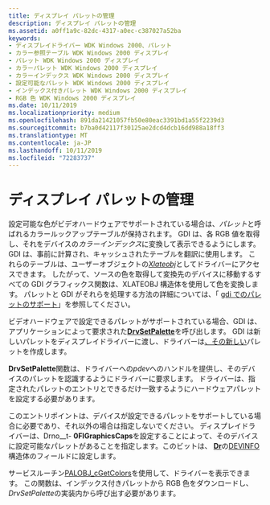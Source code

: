 ```yaml
---
title: ディスプレイ パレットの管理
description: ディスプレイ パレットの管理
ms.assetid: a0ff1a9c-82dc-4317-a0ec-c387027a52ba
keywords:
- ディスプレイドライバー WDK Windows 2000、パレット
- カラー参照テーブル WDK Windows 2000 ディスプレイ
- パレット WDK Windows 2000 ディスプレイ
- カラーパレット WDK Windows 2000 ディスプレイ
- カラーインデックス WDK Windows 2000 ディスプレイ
- 設定可能なパレット WDK Windows 2000 ディスプレイ
- インデックス付きパレット WDK Windows 2000 ディスプレイ
- RGB 色 WDK Windows 2000 ディスプレイ
ms.date: 10/11/2019
ms.localizationpriority: medium
ms.openlocfilehash: 891da21421057fb50e80eac3391bd1a55f2239d3
ms.sourcegitcommit: b7ba0d42117f30125ae2dcd4dcb16dd988a18ff3
ms.translationtype: MT
ms.contentlocale: ja-JP
ms.lasthandoff: 10/11/2019
ms.locfileid: "72283737"
---
```

# <a name="managing-display-palettes"></a>ディスプレイ パレットの管理

設定可能な色がビデオハードウェアでサポートされている場合は、*パレット*と呼ばれるカラールックアップテーブルが保持されます。 GDI は、各 RGB 値を取得し、それをデバイスの*カラーインデックス*に変換して表示できるようにします。 GDI は、事前に計算され、キャッシュされたテーブルを翻訳に使用します。 これらのテーブルは、ユーザーオブジェクトの[*Xlateobj*](https://docs.microsoft.com/windows/win32/api/winddi/ns-winddi-xlateobj)としてドライバーにアクセスできます。 したがって、ソースの色を取得して変換先のデバイスに移動するすべての GDI グラフィックス関数は、XLATEOBJ 構造体を使用して色を変換します。 パレットと GDI がそれらを処理する方法の詳細については、「 [gdi でのパレットのサポート](gdi-support-for-palettes.md)」を参照してください。

ビデオハードウェアで設定できるパレットがサポートされている場合、GDI は、アプリケーションによって要求された[**DrvSetPalette**](https://docs.microsoft.com/windows/win32/api/winddi/nf-winddi-drvsetpalette)を呼び出します。 GDI は新しいパレットをディスプレイドライバーに渡し、ドライバーは[、その新しい](https://docs.microsoft.com/windows/win32/api/winddi/ns-winddi-palobj)パレットを作成します。

**DrvSetPalette**関数は、ドライバーへの*pdev*へのハンドルを提供し、そのデバイスのパレットを認識するようにドライバーに要求します。 ドライバーは、指定されたパレットのエントリとできるだけ一致するようにハードウェアパレットを設定する必要があります。

このエントリポイントは、デバイスが設定できるパレットをサポートしている場合に必要であり、それ以外の場合は指定しないでください。 ディスプレイドライバーは、Drno__t- **0FlGraphicsCaps**を設定することによって、そのデバイスに設定可能なパレットがあることを指定します。このビットは、 [**Dr**](https://docs.microsoft.com/windows/desktop/api/winddi/nf-winddi-drvenablepdev)の[DEVINFO](https://docs.microsoft.com/windows/win32/api/winddi/ns-winddi-devinfo)構造体のフィールドに設定します。

サービスルーチン[PALOBJ_cGetColors](https://docs.microsoft.com/windows/desktop/api/winddi/nf-winddi-palobj_cgetcolors)を使用して、ドライバーを表示できます。 この関数は、インデックス付きパレットから RGB 色をダウンロードし、 *DrvSetPalette*の実装内から呼び出す必要があります。
